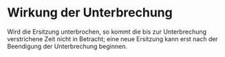 # Wirkung der Unterbrechung

Wird die Ersitzung unterbrochen, so kommt die bis zur Unterbrechung verstrichene Zeit nicht in Betracht; eine neue Ersitzung kann erst nach der Beendigung der Unterbrechung beginnen. 

